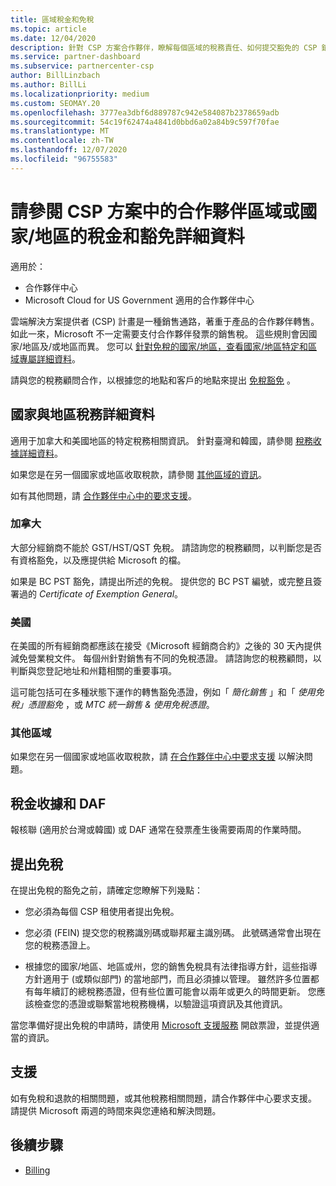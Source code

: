 ```yaml
---
title: 區域稅金和免稅
ms.topic: article
ms.date: 12/04/2020
description: 針對 CSP 方案合作夥伴，瞭解每個區域的稅務責任、如何提交豁免的 CSP 銷售免稅，以及如何取得稅務問題的支援。
ms.service: partner-dashboard
ms.subservice: partnercenter-csp
author: BillLinzbach
ms.author: BillLi
ms.localizationpriority: medium
ms.custom: SEOMAY.20
ms.openlocfilehash: 3777ea3dbf6d889787c942e584087b2378659adb
ms.sourcegitcommit: 54c19f62474a4841d0bbd6a02a84b9c597f70fae
ms.translationtype: MT
ms.contentlocale: zh-TW
ms.lasthandoff: 12/07/2020
ms.locfileid: "96755583"
---
```

# <a name="read-about-taxes-and-tax-exemption-details-by-region-or-country-for-partners-in-the-csp-program"></a>請參閱 CSP 方案中的合作夥伴區域或國家/地區的稅金和豁免詳細資料

適用於：

- 合作夥伴中心
- Microsoft Cloud for US Government 適用的合作夥伴中心

雲端解決方案提供者 (CSP) 計畫是一種銷售通路，著重于產品的合作夥伴轉售。 如此一來，Microsoft 不一定需要支付合作夥伴發票的銷售稅。 這些規則會因國家/地區及/或地區而異。 您可以 [針對免稅的國家/地區，查看國家/地區特定和區域專屬詳細資料](#country-and-region-tax-details)。

請與您的稅務顧問合作，以根據您的地點和客戶的地點來提出 [免稅豁免](#file-a-tax-exemption) 。

## <a name="country-and-region-tax-details"></a>國家與地區稅務詳細資料

適用于加拿大和美國地區的特定稅務相關資訊。 針對臺灣和韓國，請參閱 [稅務收據詳細資料](#tax-receipts-and-daf)。

如果您是在另一個國家或地區收取稅款，請參閱 [其他區域的資訊](#other-regions)。

如有其他問題，請 [合作夥伴中心中的要求支援](#support)。

### <a name="canada"></a>加拿大

大部分經銷商不能於 GST/HST/QST 免稅。 請諮詢您的稅務顧問，以判斷您是否有資格豁免，以及應提供給 Microsoft 的檔。

如果是 BC PST 豁免，請提出所述的免稅。 提供您的 BC PST 編號，或完整且簽署過的 *Certificate of Exemption General*。

### <a name="united-states"></a>美國

在美國的所有經銷商都應該在接受《Microsoft 經銷商合約》之後的 30 天內提供減免營業稅文件。 每個州針對銷售有不同的免稅憑證。 請諮詢您的稅務顧問，以判斷與您登記地址和州籍相關的重要事項。

這可能包括可在多種狀態下運作的轉售豁免憑證，例如「 *簡化銷售* 」和「 *使用免稅」憑證豁免* ，或 *MTC 統一銷售 & 使用免稅憑證*。

### <a name="other-regions"></a>其他區域

如果您在另一個國家或地區收取稅款，請 [在合作夥伴中心中要求支援](#support) 以解決問題。

## <a name="tax-receipts-and-daf"></a>稅金收據和 DAF

報核聯 (適用於台灣或韓國) 或 DAF 通常在發票產生後需要兩周的作業時間。

## <a name="file-a-tax-exemption"></a>提出免稅

在提出免稅的豁免之前，請確定您瞭解下列幾點：

- 您必須為每個 CSP 租使用者提出免稅。

- 您必須 (FEIN) 提交您的稅務識別碼或聯邦雇主識別碼。 此號碼通常會出現在您的稅務憑證上。

- 根據您的國家/地區、地區或州，您的銷售免稅具有法律指導方針，這些指導方針適用于 (或類似部門) 的當地部門，而且必須據以管理。 雖然許多位置都有每年續訂的總稅務憑證，但有些位置可能會以兩年或更久的時間更新。 您應該檢查您的憑證或聯繫當地稅務機構，以驗證這項資訊及其他資訊。

當您準備好提出免稅的申請時，請使用 [Microsoft 支援服務](https://partner.microsoft.com/dashboard/support/csp/servicerequests/create?stage=2&topicid=92930319-ced6-c18b-d7a6-d62b22d60aa5) 開啟票證，並提供適當的資訊。

## <a name="support"></a>支援

如有免稅和退款的相關問題，或其他稅務相關問題，請合作夥伴中心要求支援。 請提供 Microsoft 兩週的時間來與您連絡和解決問題。

## <a name="next-steps"></a>後續步驟

- [Billing](billing.md)
